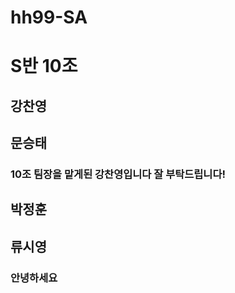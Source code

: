 # hh99-SA

# S반 10조

## 강찬영


## 문승태

### 10조 팀장을 맡게된 강찬영입니다 잘 부탁드립니다!


## 박정훈

## 류시영
### 안녕하세요


